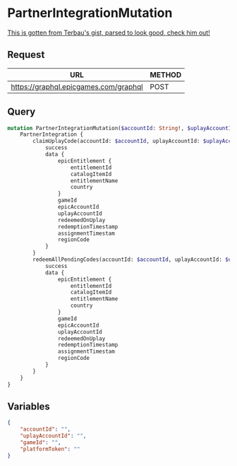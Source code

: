# PartnerIntegrationMutation

[This is gotten from Terbau's gist, parsed to look good, check him out!](https://gist.github.com/Terbau/f36990a1d608f65645206835e708d488)

## Request
| URL | METHOD |
| - | - |
| https://graphql.epicgames.com/graphql | POST |

## Query
```graphql
mutation PartnerIntegrationMutation($accountId: String!, $uplayAccountId: String!, $gameId: String!, $platformToken: String!) {
    PartnerIntegration {
        claimUplayCode(accountId: $accountId, uplayAccountId: $uplayAccountId, gameId: $gameId) {
            success
            data {
                epicEntitlement {
                    entitlementId
                    catalogItemId
                    entitlementName
                    country
                }
                gameId
                epicAccountId
                uplayAccountId
                redeemedOnUplay
                redemptionTimestamp
                assignmentTimestam
                regionCode
            }
        }
        redeemAllPendingCodes(accountId: $accountId, uplayAccountId: $uplayAccountId, platformToken: $platformToken) {
            success
            data {
                epicEntitlement {
                    entitlementId
                    catalogItemId
                    entitlementName
                    country
                }
                gameId
                epicAccountId
                uplayAccountId
                redeemedOnUplay
                redemptionTimestamp
                assignmentTimestam
                regionCode
            }
        }
    }
}
```

## Variables
```json
{
    "accountId": "",
    "uplayAccountId": "",
    "gameId": "",
    "platformToken": ""
}
```